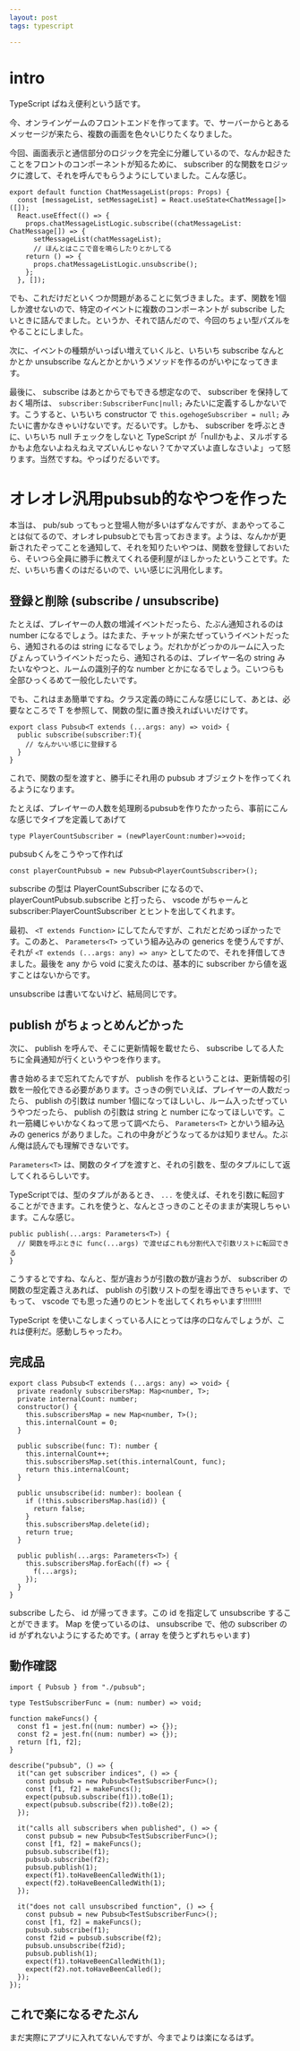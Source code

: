 ```yaml
---
layout: post
tags: typescript

---
```


# intro

TypeScript ぱねえ便利という話です。

今、オンラインゲームのフロントエンドを作ってます。で、サーバーからとあるメッセージが来たら、複数の画面を色々いじりたくなりました。

今回、画面表示と通信部分のロジックを完全に分離しているので、なんか起きたことをフロントのコンポーネントが知るために、 subscriber 的な関数をロジックに渡して、それを呼んでもらうようにしていました。こんな感じ。

```
export default function ChatMessageList(props: Props) {
  const [messageList, setMessageList] = React.useState<ChatMessage[]>([]);
  React.useEffect(() => {
    props.chatMessageListLogic.subscribe((chatMessageList: ChatMessage[]) => {
      setMessageList(chatMessageList);
      // ほんとはここで音を鳴らしたりとかしてる
    return () => {
      props.chatMessageListLogic.unsubscribe();
    };
  }, []);
```

でも、これだけだといくつか問題があることに気づきました。まず、関数を1個しか渡せないので、特定のイベントに複数のコンポーネントが subscribe したいときに詰んでました。というか、それで詰んだので、今回のちょい型パズルをやることにしました。

次に、イベントの種類がいっぱい増えていくルと、いちいち subscribe なんとかとか unsubscribe なんとかとかいうメソッドを作るのがいやになってきます。

最後に、 subscribe はあとからでもできる想定なので、 subscriber を保持しておく場所は、 `subscriber:SubscriberFunc|null;` みたいに定義するしかないです。こうすると、いちいち constructor で `this.ogehogeSubscriber = null;` みたいに書かなきゃいけないです。だるいです。しかも、 subscriber を呼ぶときに、いちいち null チェックをしないと TypeScript が「nullかもよ、ヌルポするかもよ危ないよねえねえマズいんじゃない？てかマズいよ直しなさいよ」って怒ります。当然ですね。やっぱりだるいです。

# オレオレ汎用pubsub的なやつを作った

本当は、 pub/sub ってもっと登場人物が多いはずなんですが、まあやってることは似てるので、オレオレpubsubとでも言っておきます。ようは、なんかが更新されたぞってことを通知して、それを知りたいやつは、関数を登録しておいたら、そいつら全員に勝手に教えてくれる便利屋がほしかったということです。ただ、いちいち書くのはだるいので、いい感じに汎用化します。

## 登録と削除 (subscribe / unsubscribe)

たとえば、プレイヤーの人数の増減イベントだったら、たぶん通知されるのは number になるでしょう。はたまた、チャットが来たぜっていうイベントだったら、通知されるのは string になるでしょう。だれかがどっかのルームに入ったぴょんっていうイベントだったら、通知されるのは、プレイヤー名の string みたいなやつと、ルームの識別子的な number とかになるでしょう。こいつらも全部ひっくるめて一般化したいです。

でも、これはまあ簡単ですね。クラス定義の時にこんな感じにして、あとは、必要なところで T を参照して、関数の型に置き換えればいいだけです。

```
export class Pubsub<T extends (...args: any) => void> {
  public subscribe(subscriber:T){
    // なんかいい感じに登録する
  }
}
```

これで、関数の型を渡すと、勝手にそれ用の pubsub オブジェクトを作ってくれるようになります。

たとえば、プレイヤーの人数を処理刷るpubsubを作りたかったら、事前にこんな感じでタイプを定義してあげて

```
type PlayerCountSubscriber = (newPlayerCount:number)=>void;
```

pubsubくんをこうやって作れば

```
const playerCountPubsub = new Pubsub<PlayerCountSubscriber>();
```

subscribe の型は PlayerCountSubscriber になるので、 playerCountPubsub.subscribe と打ったら、 vscode がちゃーんと subscriber:PlayerCountSubscriber とヒントを出してくれます。

最初、 `<T extends Function>` にしてたんですが、これだとだめっぽかったです。このあと、 `Parameters<T>` っていう組み込みの generics を使うんですが、それが `<T extends (...args: any) => any>` としてたので、それを拝借してきました。最後を any から void に変えたのは、基本的に subscriber から値を返すことはないからです。

unsubscribe は書いてないけど、結局同じです。

## publish がちょっとめんどかった

次に、 publish を呼んで、そこに更新情報を載せたら、 subscribe してる人たちに全員通知が行くというやつを作ります。

書き始めるまで忘れてたんですが、 publish を作るということは、更新情報の引数を一般化できる必要があります。さっきの例でいえば、プレイヤーの人数だったら、 publish の引数は number 1個になってほしいし、ルーム入ったぜっていうやつだったら、 publish の引数は string と number になってほしいです。これ一筋縄じゃいかなくねって思って調べたら、 `Parameters<T>` とかいう組み込みの generics がありました。これの中身がどうなってるかは知りません。たぶん俺は読んでも理解できないです。

`Parameters<T>` は、関数のタイプを渡すと、それの引数を、型のタプルにして返してくれるらしいです。

TypeScriptでは、型のタプルがあるとき、 `...` を使えば、それを引数に転回することができます。これを使うと、なんとさっきのことそのままが実現しちゃいます。こんな感じ。

```
public publish(...args: Parameters<T>) {
  // 関数を呼ぶときに func(...args) で渡せばこれも分割代入で引数リストに転回できる
}
```

こうするとですね、なんと、型が違おうが引数の数が違おうが、 subscriber の関数の型定義さえあれば、 publish の引数リストの型を導出できちゃいます、でもって、 vscode でも思った通りのヒントを出してくれちゃいます!!!!!!!!

TypeScript を使いこなしまくっている人にとっては序の口なんでしょうが、これは便利だ。感動しちゃったわ。

## 完成品
```
export class Pubsub<T extends (...args: any) => void> {
  private readonly subscribersMap: Map<number, T>;
  private internalCount: number;
  constructor() {
    this.subscribersMap = new Map<number, T>();
    this.internalCount = 0;
  }

  public subscribe(func: T): number {
    this.internalCount++;
    this.subscribersMap.set(this.internalCount, func);
    return this.internalCount;
  }

  public unsubscribe(id: number): boolean {
    if (!this.subscribersMap.has(id)) {
      return false;
    }
    this.subscribersMap.delete(id);
    return true;
  }

  public publish(...args: Parameters<T>) {
    this.subscribersMap.forEach((f) => {
      f(...args);
    });
  }
}
```

subscribe したら、 id が帰ってきます。この id を指定して unsubscribe することができます。 Map を使っているのは、 unsubscribe で、他の subscriber の id がずれないようにするためです。( array を使うとずれちゃいます)

## 動作確認

```
import { Pubsub } from "./pubsub";

type TestSubscriberFunc = (num: number) => void;

function makeFuncs() {
  const f1 = jest.fn((num: number) => {});
  const f2 = jest.fn((num: number) => {});
  return [f1, f2];
}

describe("pubsub", () => {
  it("can get subscriber indices", () => {
    const pubsub = new Pubsub<TestSubscriberFunc>();
    const [f1, f2] = makeFuncs();
    expect(pubsub.subscribe(f1)).toBe(1);
    expect(pubsub.subscribe(f2)).toBe(2);
  });

  it("calls all subscribers when published", () => {
    const pubsub = new Pubsub<TestSubscriberFunc>();
    const [f1, f2] = makeFuncs();
    pubsub.subscribe(f1);
    pubsub.subscribe(f2);
    pubsub.publish(1);
    expect(f1).toHaveBeenCalledWith(1);
    expect(f2).toHaveBeenCalledWith(1);
  });

  it("does not call unsubscribed function", () => {
    const pubsub = new Pubsub<TestSubscriberFunc>();
    const [f1, f2] = makeFuncs();
    pubsub.subscribe(f1);
    const f2id = pubsub.subscribe(f2);
    pubsub.unsubscribe(f2id);
    pubsub.publish(1);
    expect(f1).toHaveBeenCalledWith(1);
    expect(f2).not.toHaveBeenCalled();
  });
});
```

## これで楽になるぞたぶん
まだ実際にアプリに入れてないんですが、今までよりは楽になるはず。
